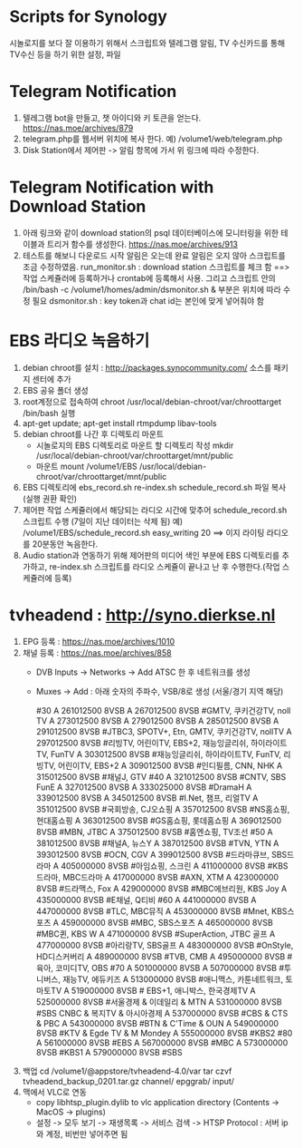 # Scripts for Synology 
시놀로지를 보다 잘 이용하기 위해서 스크립트와 텔레그램 알림, TV 수신카드를 통해 TV수신 등을 하기 위한 설정, 파일

# Telegram Notification
1. 텔레그램 bot을 만들고, 챗 아이디와 키 토큰을 얻는다.
   https://nas.moe/archives/879
2. telegram.php를 웹서버 위치에 복사 한다. 
   예) /volume1/web/telegram.php
3. Disk Station에서 제어판 -> 알림 항목에 가서 위 링크에 따라 수정한다.

# Telegram Notification with Download Station
1. 아래 링크와 같이 download station의 psql 데이터베이스에 모니터링을 위한 테이블과 트리거 함수를 생성한다.
   https://nas.moe/archives/913
2. 테스트를 해보니 다운로드 시작 알림은 오는데 완료 알림은 오지 않아 스크립트를 조금 수정하였음.
   run_monitor.sh : download station 스크립트를 체크 함 ==> 작업 스케쥴러에 등록하거나 crontab에 등록해서 사용. 그리고 스크립트 안의 /bin/bash -c /volume1/homes/admin/dsmonitor.sh & 부분은 위치에 따라 수정 필요
   dsmonitor.sh : key token과 chat id는 본인에 맞게 넣어줘야 함

# EBS 라디오 녹음하기
1. debian chroot를 설치 :  http://packages.synocommunity.com/  소스를 패키지 센터에 추가
2. EBS 공유 폴더 생성
3. root계정으로 접속하여 chroot /usr/local/debian-chroot/var/chroottarget /bin/bash 실행
4. apt-get update; apt-get install rtmpdump libav-tools
5. debian chroot를 나간 후 디렉토리 마운트
   - 시놀로지의 EBS 디렉토리로 마운트 할 디렉토리 작성
       mkdir /usr/local/debian-chroot/var/chroottarget/mnt/public
   - 마운트 
       mount /volume1/EBS /usr/local/debian-chroot/var/chroottarget/mnt/public
6. EBS 디렉토리에 ebs_record.sh re-index.sh schedule_record.sh 파일 복사 (실행 권환 확인)
7. 제어판 작업 스케쥴러에서 해당되는 라디오 시간에 맞추어 schedule_record.sh 스크립트 수행 (7일이 지난 데이터는 삭제 됨)
   예) /volume1/EBS/schedule_record.sh easy_writing 20 ==> 이지 라이팅 라디오를 20분동안 녹음한다.
8. Audio station과 연동하기 위해 제어판의 미디어 색인 부분에 EBS 디렉토리를 추가하고, re-index.sh 스크립트를 라디오 스케쥴이 끝나고 난 후 수행한다.(작업 스케쥴러에 등록)

# tvheadend : http://syno.dierkse.nl
1. EPG 등록 : https://nas.moe/archives/1010
2. 채널 등록 : https://nas.moe/archives/858
   - DVB Inputs -> Networks -> Add ATSC 한 후 네트워크를 생성
   - Muxes -> Add : 아래 숫자의 주파수, VSB/8로 생성 (서울/경기 지역 해당)

        #30
        A 261012500 8VSB
        A 267012500 8VSB #GMTV, 쿠키건강TV, noll TV
        A 273012500 8VSB
        A 279012500 8VSB
        A 285012500 8VSB
        A 291012500 8VSB #JTBC3, SPOTV+, Etn, GMTV, 쿠키건강TV, nollTV
        A 297012500 8VSB #리빙TV, 어린이TV, EBS+2, 재능잉글리쉬, 하이라이트TV, FunTV
        A 303012500 8VSB #재능잉글리쉬, 하이라이트TV, FunTV, 리빙TV, 어린이TV, EBS+2
        A 309012500 8VSB #인디필름, CNN, NHK
        A 315012500 8VSB #채널J, GTV
        #40
        A 321012500 8VSB #CNTV, SBS FunE
        A 327012500 8VSB
        A 333025000 8VSB #DramaH
        A 339012500 8VSB
        A 345012500 8VSB #I.Net, 챔프, 리얼TV
        A 351012500 8VSB #국회방송, CJ오쇼핑
        A 357012500 8VSB #NS홈쇼핑, 현대홈쇼핑
        A 363012500 8VSB #GS홈쇼핑, 롯데홈쇼핑
        A 369012500 8VSB #MBN, JTBC
        A 375012500 8VSB #홈엔쇼핑, TV조선
        #50
        A 381012500 8VSB #채널A, 뉴스Y
        A 387012500 8VSB #TVN, YTN
        A 393012500 8VSB #OCN, CGV
        A 399012500 8VSB #드라마큐브, SBS드라마
        A 405000000 8VSB #아임쇼핑, 스크린
        A 411000000 8VSB #KBS드라마, MBC드라마
        A 417000000 8VSB #AXN, XTM
        A 423000000 8VSB #드라맥스, Fox
        A 429000000 8VSB #MBC에브리원, KBS Joy
        A 435000000 8VSB #E채널, Q티비
        #60
        A 441000000 8VSB
        A 447000000 8VSB #TLC, MBC뮤직
        A 453000000 8VSB #Mnet, KBS스포츠
        A 459000000 8VSB #MBC, SBS스포츠
        A 465000000 8VSB #MBC퀸, KBS W
        A 471000000 8VSB #SuperAction, JTBC 골프
        A 477000000 8VSB #아리랑TV, SBS골프
        A 483000000 8VSB #OnStyle, HD디스커버리
        A 489000000 8VSB #TVB, CMB
        A 495000000 8VSB #육아, 코미디TV, OBS
        #70
        A 501000000 8VSB
        A 507000000 8VSB #투니버스, 재능TV, 에듀키즈
        A 513000000 8VSB #애니맥스, 카툰네트워크, 토마토TV
        A 519000000 8VSB # EBS+1, 애니박스, 한국경제TV
        A 525000000 8VSB #서울경제 & 이데일리 & MTN
        A 531000000 8VSB #SBS CNBC & 복지TV & 아시아경제
        A 537000000 8VSB #CBS & CTS & PBC
        A 543000000 8VSB #BTN & C'Time & OUN
        A 549000000 8VSB #KTV & Egde TV & M Mondey
        A 555000000 8VSB #KBS2
        #80
        A 561000000 8VSB #EBS
        A 567000000 8VSB #MBC
        A 573000000 8VSB #KBS1
        A 579000000 8VSB #SBS
3. 백업
   cd  /volume1/@appstore/tvheadend-4.0/var
   tar czvf tvheadend_backup_0201.tar.gz channel/ epggrab/ input/        
4. 맥에서 VLC로 연동
   - copy libhtsp_plugin.dylib to vlc application directory (Contents -> MacOS -> plugins)
   - 설정 -> 모두 보기 -> 재생목록 -> 서비스 검색 -> HTSP Protocol : 서버 ip와 계정, 비번만 넣어주면 됨
